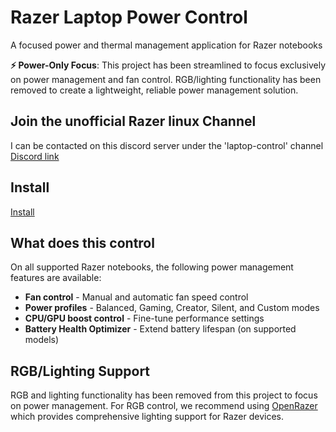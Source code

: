# Razer Laptop Power Control
A focused power and thermal management application for Razer notebooks

**⚡ Power-Only Focus**: This project has been streamlined to focus exclusively on power management and fan control. RGB/lighting functionality has been removed to create a lightweight, reliable power management solution.

## Join the unofficial Razer linux Channel
I can be contacted on this discord server under the 'laptop-control' channel
[Discord link](https://discord.gg/GdHKf45)

## Install
[Install](razer_control_gui/README.md)

## What does this control
On all supported Razer notebooks, the following power management features are available:
* **Fan control** - Manual and automatic fan speed control
* **Power profiles** - Balanced, Gaming, Creator, Silent, and Custom modes
* **CPU/GPU boost control** - Fine-tune performance settings
* **Battery Health Optimizer** - Extend battery lifespan (on supported models)

## RGB/Lighting Support
RGB and lighting functionality has been removed from this project to focus on power management. For RGB control, we recommend using [OpenRazer](https://openrazer.github.io/) which provides comprehensive lighting support for Razer devices.
